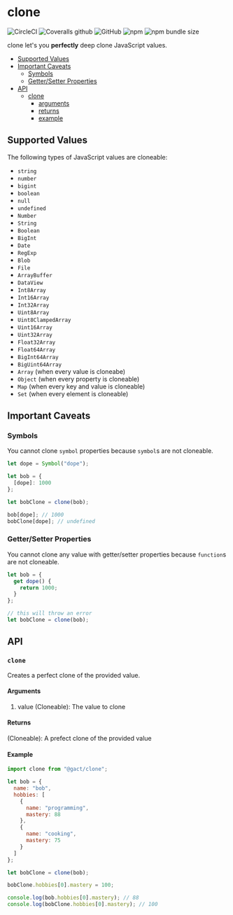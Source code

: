 # clone

![CircleCI](https://img.shields.io/circleci/build/github/gactjs/clone?style=for-the-badge)
![Coveralls github](https://img.shields.io/coveralls/github/gactjs/clone?style=for-the-badge)
![GitHub](https://img.shields.io/github/license/gactjs/clone?style=for-the-badge)
![npm](https://img.shields.io/npm/v/@gact/clone?style=for-the-badge)
![npm bundle size](https://img.shields.io/bundlephobia/min/@gact/clone?style=for-the-badge)

clone let's you **perfectly** deep clone JavaScript values.

- [Supported Values](#supported-values)
- [Important Caveats](#important-caveats)
  - [Symbols](#important-caveats-symbols)
  - [Getter/Setter Properties](#important-caveats-getter/setter-properties)
- [API](#api)
  - [clone](#api-clone)
    - [arguments](#api-clone-arguments)
    - [returns](#api-clone-returns)
    - [example](#api-clone-returns)

<a name="#supported-values"></a>

## Supported Values

The following types of JavaScript values are cloneable:

- `string`
- `number`
- `bigint`
- `boolean`
- `null`
- `undefined`
- `Number`
- `String`
- `Boolean`
- `BigInt`
- `Date`
- `RegExp`
- `Blob`
- `File`
- `ArrayBuffer`
- `DataView`
- `Int8Array`
- `Int16Array`
- `Int32Array`
- `Uint8Array`
- `Uint8ClampedArray`
- `Uint16Array`
- `Uint32Array`
- `Float32Array`
- `Float64Array`
- `BigInt64Array`
- `BigUint64Array`
- `Array` (when every value is cloneabe)
- `Object` (when every property is cloneable)
- `Map` (when every key and value is cloneable)
- `Set` (when every element is cloneable)

<a name="#important-caveats"></a>

## Important Caveats

<a name="#important-caveats-symbols"></a>

### Symbols

You cannot clone `symbol` properties because `symbol`s are not cloneable.

```javascript
let dope = Symbol("dope");

let bob = {
  [dope]: 1000
};

let bobClone = clone(bob);

bob[dope]; // 1000
bobClone[dope]; // undefined
```

<a name="#important-caveats-getter/setter-properties"></a>

### Getter/Setter Properties

You cannot clone any value with getter/setter properties because `function`s are not cloneable.

```javascript
let bob = {
  get dope() {
    return 1000;
  }
};

// this will throw an error
let bobClone = clone(bob);
```

<a name="#api"></a>

## API

<a name="#api-clone"></a>

### `clone`

Creates a perfect clone of the provided value.

<a name="#api-clone-arguments"></a>

#### Arguments

1. value (Cloneable): The value to clone

<a name="#api-clone-returns"></a>

#### Returns

(Cloneable): A prefect clone of the provided value

<a name="#api-clone-example"></a>

#### Example

```javascript
import clone from "@gact/clone";

let bob = {
  name: "bob",
  hobbies: [
    {
      name: "programming",
      mastery: 88
    },
    {
      name: "cooking",
      mastery: 75
    }
  ]
};

let bobClone = clone(bob);

bobClone.hobbies[0].mastery = 100;

console.log(bob.hobbies[0].mastery); // 88
console.log(bobClone.hobbies[0].mastery); // 100
```
